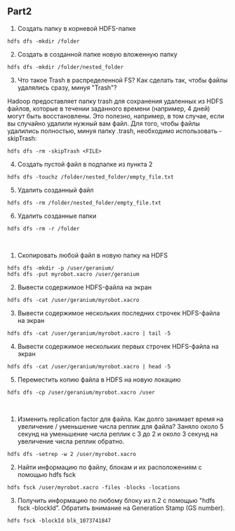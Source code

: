 ## Part2

1. Создать папку в корневой HDFS-папке
```
hdfs dfs -mkdir /folder
```

2. Создать в созданной папке новую вложенную папку
```
hdfs dfs -mkdir /folder/nested_folder
```

3. Что такое Trash в распределенной FS? Как сделать так, чтобы файлы удалялись сразу, минуя "Trash"?

Hadoop предоставляет папку trash для сохранения удаленных из HDFS файлов, которые в течении заданного времени (например, 4 дней) могут быть восстановлены. 
Это полезно, например, в том случае, если вы случайно удалили нужный вам файл.
Для того, чтобы файлы удалились полностью, минуя папку .trash, необходимо использовать -skipTrash: 
```
hdfs dfs -rm -skipTrash <FILE>
```

4. Создать пустой файл в подпапке из пункта 2
```
hdfs dfs -touchz /folder/nested_folder/empty_file.txt
```

5. Удалить созданный файл
```
hdfs dfs -rm /folder/nested_folder/empty_file.txt
```

6. Удалить созданные папки
```
hdfs dfs -rm -r /folder
```
<br/>

1. Скопировать любой файл в новую папку на HDFS
```
hdfs dfs -mkdir -p /user/geranium/
hdfs dfs -put myrobot.xacro /user/geranium
```

2. Вывести содержимое HDFS-файла на экран
```
hdfs dfs -cat /user/geranium/myrobot.xacro
```

3. Вывести содержимое нескольких последних строчек HDFS-файла на экран
```
hdfs dfs -cat /user/geranium/myrobot.xacro | tail -5
```

4. Вывести содержимое нескольких первых строчек HDFS-файла на экран
```
hdfs dfs -cat /user/geranium/myrobot.xacro | head -5
```
5. Переместить копию файла в HDFS на новую локацию
```
hdfs dfs -cp /user/geranium/myrobot.xacro /user
```
<br/>

1. Изменить replication factor для файла. Как долго занимает время на увеличение / уменьшение числа реплик для файла?
Заняло около 5 секунд на уменьшение числа реплик с 3 до 2 и около 3 секунд на увеличение числа реплик обратно.
```
hdfs dfs -setrep -w 2 /user/myrobot.xacro
```
2. Найти информацию по файлу, блокам и их расположениям с помощью hdfs fsck
```
hdfs fsck /user/myrobot.xacro -files -blocks -locations
```
3. Получить информацию по любому блоку из п.2 с помощью "hdfs fsck -blockId”. Обратить внимание на Generation Stamp (GS number).
```
hdfs fsck -blockId blk_1073741847
```
